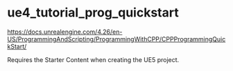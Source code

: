 # ue4_tutorial_prog_quickstart
https://docs.unrealengine.com/4.26/en-US/ProgrammingAndScripting/ProgrammingWithCPP/CPPProgrammingQuickStart/

Requires the Starter Content when creating the UE5 project.
